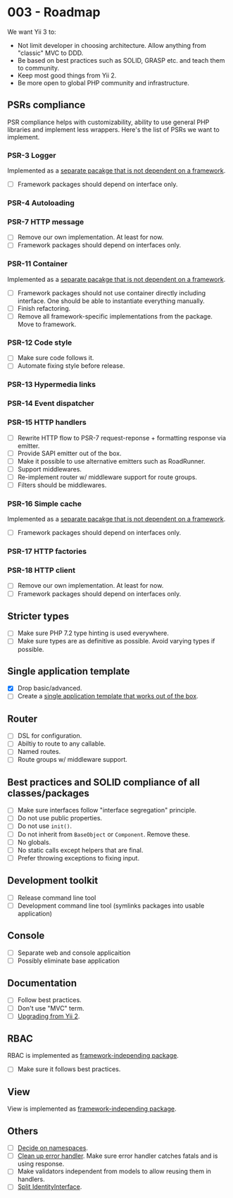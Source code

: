 # 003 - Roadmap

We want Yii 3 to:

- Not limit developer in choosing architecture. Allow anything from "classic" MVC to DDD.
- Be based on best practices such as SOLID, GRASP etc. and teach them to community.
- Keep most good things from Yii 2.
- Be more open to global PHP community and infrastructure.

## PSRs compliance

PSR compliance helps with customizability, ability to use general PHP libraries and implement less wrappers.
Here's the list of PSRs we want to implement.

### PSR-3 Logger

Implemented as a [separate pacakge that is not dependent on a framework](https://github.com/yiisoft/log).

- [ ] Framework packages should depend on interface only.

### PSR-4 Autoloading

### PSR-7 HTTP message

- [ ] Remove our own implementation. At least for now.
- [ ] Framework packages should depend on interfaces only.

### PSR-11 Container

Implemented as a [separate pacakge that is not dependent on a framework](https://github.com/yiisoft/di).

- [ ] Framework packages should not use container directly including interface. One should be able to instantiate everything manually.
- [ ] Finish refactoring.
- [ ] Remove all framework-specific implementations from the package. Move to framework.

### PSR-12 Code style

- [ ] Make sure code follows it.
- [ ] Automate fixing style before release.

### PSR-13 Hypermedia links

### PSR-14 Event dispatcher

### PSR-15 HTTP handlers

- [ ] Rewrite HTTP flow to PSR-7 request-reponse + formatting response via emitter.
- [ ] Provide SAPI emitter out of the box.
- [ ] Make it possible to use alternative emitters such as RoadRunner.
- [ ] Support middlewares.
- [ ] Re-implement router w/ middleware support for route groups.
- [ ] Filters should be middlewares.

### PSR-16 Simple cache

Implemented as a [separate pacakge that is not dependent on a framework](https://github.com/yiisoft/cache).

- [ ] Framework packages should depend on interfaces only.

### PSR-17 HTTP factories

### PSR-18 HTTP client

- [ ] Remove our own implementation. At least for now.
- [ ] Framework packages should depend on interfaces only.

## Stricter types

- [ ] Make sure PHP 7.2 type hinting is used everywhere.
- [ ] Make sure types are as definitive as possible. Avoid varying types if possible.

## Single application template

- [x] Drop basic/advanced.
- [ ] Create a [single application template that works out of the box](https://github.com/yiisoft/yii-project-template).

## Router

- [ ] DSL for configuration.
- [ ] Abiltiy to route to any callable.
- [ ] Named routes.
- [ ] Route groups w/ middleware support.

## Best practices and SOLID compliance of all classes/packages

- [ ] Make sure interfaces follow "interface segregation" principle.
- [ ] Do not use public properties.
- [ ] Do not use `init()`.
- [ ] Do not inherit from `BaseObject` or `Component`. Remove these.
- [ ] No globals.
- [ ] No static calls except helpers that are final.
- [ ] Prefer throwing exceptions to fixing input.

## Development toolkit

- [ ] Release command line tool
- [ ] Development command line tool (symlinks packages into usable application)

## Console

- [ ] Separate web and console applicaition
- [ ] Possibly eliminate base application

## Documentation

- [ ] Follow best practices.
- [ ] Don't use "MVC" term.
- [ ] [Upgrading from Yii 2](https://github.com/yiisoft/yii-core/blob/master/UPGRADE.md).

## RBAC

RBAC is implemented as [framework-independing package](https://github.com/yiisoft/rbac).

- [ ] Make sure it follows best practices.

## View

View is implemented as [framework-independing package](https://github.com/yiisoft/view).

## Others

- [ ] [Decide on namespaces](https://forum.yiiframework.com/t/lowercase-or-camelcase-namespaces/124983/52).
- [ ] [Clean up error handler](https://github.com/yiisoft/yii2/issues/14348). Make sure error handler catches fatals and is using response.
- [ ] Make validators independent from models to allow reusing them in handlers.
- [ ] [Split IdentityInterface](https://github.com/yiisoft/yii2/issues/13825).
